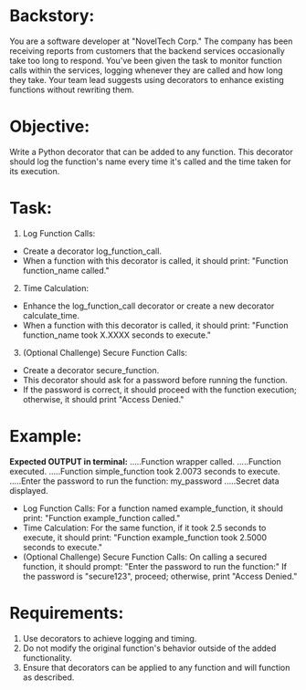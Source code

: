 <!-- Decorators -->

# Backstory:
You are a software developer at "NovelTech Corp." The company has been receiving reports from customers that the backend services occasionally take too long to respond. You've been given the task to monitor function calls within the services, logging whenever they are called and how long they take. Your team lead suggests using decorators to enhance existing functions without rewriting them.

# Objective:
Write a Python decorator that can be added to any function. This decorator should log the function's name every time it's called and the time taken for its execution.

# Task:
1) Log Function Calls:
- Create a decorator log_function_call.
- When a function with this decorator is called, it should print: "Function function_name called."

2) Time Calculation:
- Enhance the log_function_call decorator or create a new decorator calculate_time.
- When a function with this decorator is called, it should print: "Function function_name took X.XXXX seconds to execute."

3) (Optional Challenge) Secure Function Calls:
- Create a decorator secure_function.
- This decorator should ask for a password before running the function.
- If the password is correct, it should proceed with the function execution; otherwise, it should print "Access Denied."

# Example:
**Expected OUTPUT in terminal:**
.....Function wrapper called.
.....Function executed.
.....Function simple_function took 2.0073 seconds to execute.
.....Enter the password to run the function: my_password
.....Secret data displayed.

- Log Function Calls:
For a function named example_function, it should print: "Function example_function called."
- Time Calculation:
For the same function, if it took 2.5 seconds to execute, it should print: "Function example_function took 2.5000 seconds to execute."
- (Optional Challenge) Secure Function Calls:
On calling a secured function, it should prompt: "Enter the password to 
run the function:"
If the password is "secure123", proceed; otherwise, print "Access Denied."

# Requirements:
1) Use decorators to achieve logging and timing.
2) Do not modify the original function's behavior outside of the added functionality.
3) Ensure that decorators can be applied to any function and will function as described.